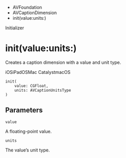 

- AVFoundation
- AVCaptionDimension
-  init(value:units:) 

Initializer

# init(value:units:)

Creates a caption dimension with a value and unit type.

iOSiPadOSMac CatalystmacOS

``` source
init(
    value: CGFloat,
    units: AVCaptionUnitsType
)
```

## Parameters 

`value`  

A floating-point value.

`units`  

The value’s unit type.

